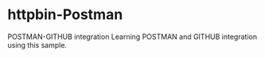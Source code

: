 # httpbin-Postman
POSTMAN-GITHUB integration
Learning POSTMAN and GITHUB integration using this sample.
